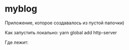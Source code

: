# myblog

Приложение, которое создавалось из пустой папочки)

Как запустить локально:
yarn global add http-server

Где лежит: